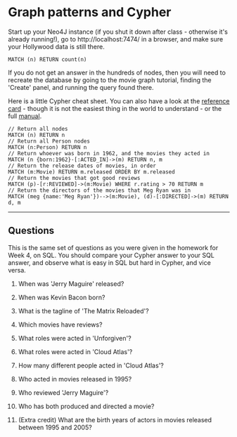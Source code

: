 Graph patterns and Cypher
========================

Start up your Neo4J instance (if you shut it down after class - otherwise it's already running!), go to http://localhost:7474/ in a browser, and make sure your Hollywood data is still there.

	MATCH (n) RETURN count(n)

If you do not get an answer in the hundreds of nodes, then you will need to recreate the database by going to the movie graph tutorial, finding the 'Create' panel, and running the query found there.

Here is a little Cypher cheat sheet. You can also have a look at the [reference card](http://neo4j.com/docs/stable/cypher-refcard/) - though it is not the easiest thing in the world to understand - or the full [manual](http://neo4j.com/docs/stable/cypher-query-lang.html).

	// Return all nodes
	MATCH (n) RETURN n
	// Return all Person nodes
	MATCH (n:Person) RETURN n
	// Return whoever was born in 1962, and the movies they acted in
	MATCH (n {born:1962}-[:ACTED_IN]->(m) RETURN n, m
	// Return the release dates of movies, in order
	MATCH (m:Movie) RETURN m.released ORDER BY m.released
	// Return the movies that got good reviews
	MATCH (p)-[r:REVIEWED]->(m:Movie) WHERE r.rating > 70 RETURN m
	// Return the directors of the movies that Meg Ryan was in
	MATCH (meg {name:'Meg Ryan'})-->(m:Movie), (d)-[:DIRECTED]->(m) RETURN d, m

*******

Questions
---------

This is the same set of questions as you were given in the homework for Week 4, on SQL. You should compare your Cypher answer to your SQL answer, and observe what is easy in SQL but hard in Cypher, and vice versa.

1. When was 'Jerry Maguire' released?
2. When was Kevin Bacon born?
3. What is the tagline of 'The Matrix Reloaded'?

4. Which movies have reviews?
5. What roles were acted in 'Unforgiven'?
6. What roles were acted in 'Cloud Atlas'?
7. How many different people acted in 'Cloud Atlas'?

8. Who acted in movies released in 1995?
9. Who reviewed 'Jerry Maguire'?

10. Who has both produced and directed a movie?
11. (Extra credit) What are the birth years of actors in movies released between 1995 and 2005?

